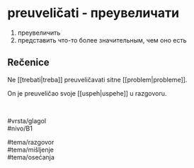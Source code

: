 # preuveličati - преувеличати

1. преувеличить  
2. представить что-то более значительным, чем оно есть

## Rečenice

Ne [[trebati|treba]] preuveličavati sitne [[problem|probleme]].

On je preuveličao svoje [[uspeh|uspehe]] u razgovoru.

<br>

#vrsta/glagol  
#nivo/B1  

#tema/razgovor  
#tema/mišljenje  
#tema/osеćanja
